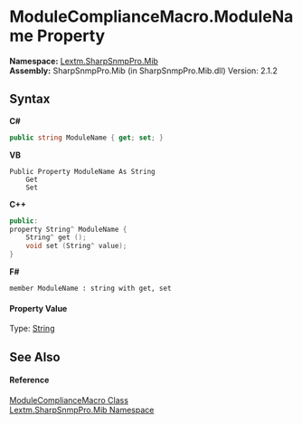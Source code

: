 # ModuleComplianceMacro.ModuleName Property 
 

**Namespace:**&nbsp;<a href="N_Lextm_SharpSnmpPro_Mib">Lextm.SharpSnmpPro.Mib</a><br />**Assembly:**&nbsp;SharpSnmpPro.Mib (in SharpSnmpPro.Mib.dll) Version: 2.1.2

## Syntax

**C#**<br />
``` C#
public string ModuleName { get; set; }
```

**VB**<br />
``` VB
Public Property ModuleName As String
	Get
	Set
```

**C++**<br />
``` C++
public:
property String^ ModuleName {
	String^ get ();
	void set (String^ value);
}
```

**F#**<br />
``` F#
member ModuleName : string with get, set

```


#### Property Value
Type: <a href="https://docs.microsoft.com/dotnet/api/system.string" target="_blank" rel="noopener noreferrer">String</a>

## See Also


#### Reference
<a href="T_Lextm_SharpSnmpPro_Mib_ModuleComplianceMacro">ModuleComplianceMacro Class</a><br /><a href="N_Lextm_SharpSnmpPro_Mib">Lextm.SharpSnmpPro.Mib Namespace</a><br />